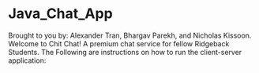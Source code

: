 # Java_Chat_App
Brought to you by: Alexander Tran, Bhargav Parekh, and Nicholas Kissoon.
Welcome to Chit Chat! A premium chat service for fellow Ridgeback Students. 
The Following are instructions on how to run the client-server application:

